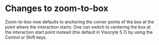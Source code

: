 # Changes to zoom-to-box

Zoom-to-box now defaults to anchoring the corner points of the box at the point
where the interaction starts. One can switch to centering the
box at the interaction start point instead (the default in Visocyte 5.7)
by using the Control or Shift keys.
